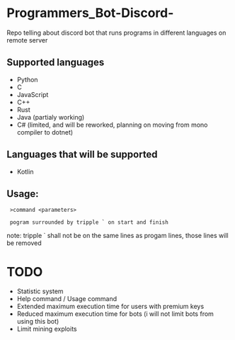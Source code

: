 # Programmers_Bot-Discord-
Repo telling about discord bot that runs  programs in different languages on remote server

## Supported languages
  * Python
  * C
  * JavaScript
  * C++
  * Rust
  * Java (partialy working)
  * C# (limited, and will be reworked, planning on moving from mono compiler to dotnet)
  
## Languages that will be supported
  * Kotlin

## Usage:
```
 >command <parameters>
 
 pogram surrounded by tripple ` on start and finish
```
note: tripple ` shall not be on the same lines as progam lines, those lines will be removed

# TODO
 * Statistic system
 * Help command / Usage command
 * Extended maximum execution time for users with premium keys
 * Reduced maximum execution time for bots (i will not limit bots from using this bot)
 * Limit mining exploits
